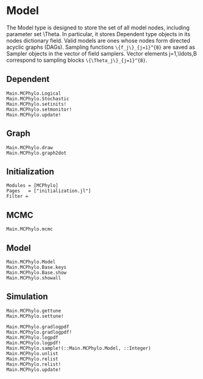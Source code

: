 # Model

The Model type is designed to store the set of all model nodes, including parameter set \Theta. In particular, it stores Dependent type objects in its nodes dictionary field. Valid models are ones whose nodes form directed acyclic graphs (DAGs). Sampling functions ``\{f_j\}_{j=1}^{B}`` are saved as Sampler objects in the vector of field samplers. Vector elements j=1,\ldots,B correspond to sampling blocks ``\{\Theta_j\}_{j=1}^{B}``.

## Dependent

```@docs
Main.MCPhylo.Logical
Main.MCPhylo.Stochastic
Main.MCPhylo.setinits!
Main.MCPhylo.setmonitor!
Main.MCPhylo.update!
```


## Graph

```@docs
Main.MCPhylo.draw
Main.MCPhylo.graph2dot
```

## Initialization
```@autodocs
Modules = [MCPhylo]
Pages   = ["initialization.jl"]
Filter =
```


## MCMC

```@docs
Main.MCPhylo.mcmc
```

## Model

```@docs
Main.MCPhylo.Model
Main.MCPhylo.Base.keys
Main.MCPhylo.Base.show
Main.MCPhylo.showall
```

## Simulation
```@docs
Main.MCPhylo.gettune
Main.MCPhylo.settune!

Main.MCPhylo.gradlogpdf
Main.MCPhylo.gradlogpdf!
Main.MCPhylo.logpdf
Main.MCPhylo.logpdf!
Main.MCPhylo.sample!(::Main.MCPhylo.Model, ::Integer)
Main.MCPhylo.unlist
Main.MCPhylo.relist
Main.MCPhylo.relist!
Main.MCPhylo.update!
```
